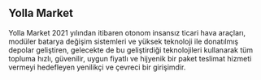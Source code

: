 ## Yolla Market

Yolla Market 2021 yılından itibaren otonom insansız ticari hava araçları, modüler batarya değişim sistemleri ve yüksek teknoloji ile donatılmış depolar geliştiren, gelecekte de bu geliştirdiği teknolojileri kullanarak tüm topluma hızlı, güvenilir, uygun fiyatlı ve  hijyenik bir paket teslimat hizmeti vermeyi hedefleyen yenilikçi ve çevreci bir girişimdir.
